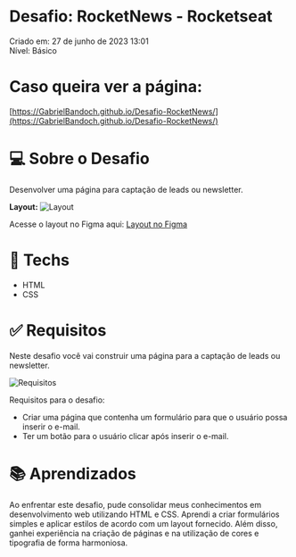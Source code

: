 # Desafio: RocketNews - Rocketseat
Criado em: 27 de junho de 2023 13:01 <br>
Nível: Básico

# Caso queira ver a página:
[https://GabrielBandoch.github.io/Desafio-RocketNews/](https://GabrielBandoch.github.io/Desafio-RocketNews/)

# 💻 Sobre o Desafio
Desenvolver uma página para captação de leads ou newsletter. 

**Layout:**
![Layout](https://github.com/GabrielBandoch/Desafio-RocketNews/assets/96153388/f2d5f77c-56e3-4f9b-9402-a259a5154cee)

Acesse o layout no Figma aqui: [Layout no Figma](https://www.figma.com/community/file/1241119530230478440)

# 🚀 Techs
- HTML
- CSS

# ✅ Requisitos

Neste desafio você vai construir uma página para a captação de leads ou newsletter.

![Requisitos](https://github.com/GabrielBandoch/Desafio-RocketNews/assets/96153388/c9341a2d-6505-495a-8c71-dfb9dd4370be)

Requisitos para o desafio:
- Criar uma página que contenha um formulário para que o usuário possa inserir o e-mail.
- Ter um botão para o usuário clicar após inserir o e-mail.

# 📚 Aprendizados

Ao enfrentar este desafio, pude consolidar meus conhecimentos em desenvolvimento web utilizando HTML e CSS. Aprendi a criar formulários simples e aplicar estilos de acordo com um layout fornecido. Além disso, ganhei experiência na criação de páginas e na utilização de cores e tipografia de forma harmoniosa.



